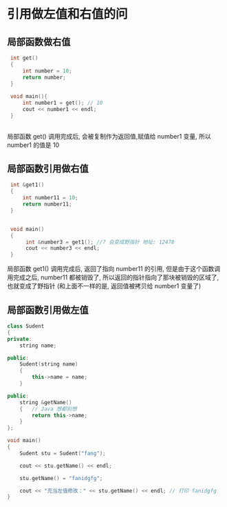 # 引用做左值和右值的问


## 局部函数做右值
```c++
 int get()
 {
     int number = 10;
     return number;
 }
 
 void main(){
	 int number1 = get(); // 10
     cout << number1 << endl;
 }
 
```

局部函数 get() 调用完成后, 会被复制作为返回值,赋值给 number1 变量, 所以 number1 的值是 10

## 局部函数引用做右值

```c++
 int &get1()
 {
     int number11 = 10;
     return number11;
 }


 void main()
 {
      int &number3 = get1(); //? 会变成野指针 地址: 12478
      cout << number3 << endl;
 }
```

局部函数 get1() 调用完成后, 返回了指向 number11 的引用, 但是由于这个函数调用完成之后, number11 都被销毁了, 所以返回的指针指向了那块被销毁的区域了, 也就变成了野指针 (和上面不一样的是, 返回值被拷贝给 number1 变量了)

## 局部函数引用做左值

```c++
class Sudent
{
private:
    string name;

public:
    Sudent(string name)
    {
        this->name = name;
    }

public:
    string &getName()
    { 	// Java 想都别想
        return this->name;
    }
};

void main()
{
    Sudent stu = Sudent("fang");

    cout << stu.getName() << endl;

    stu.getName() = "fanidgfg";

    cout << "充当左值修改：" << stu.getName() << endl; // 打印 fanidgfg
}
```
